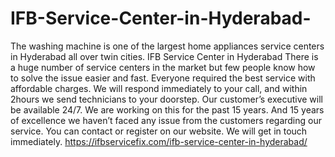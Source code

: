 # IFB-Service-Center-in-Hyderabad-
The washing machine is one of the largest home appliances service centers in Hyderabad all over twin cities. IFB Service Center in Hyderabad There is a huge number of service centers in the market but few people know how to solve the issue easier and fast. Everyone required the best service with affordable charges. We will respond immediately to your call, and within 2hours we send technicians to your doorstep. Our customer’s executive will be available 24/7. We are working on this for the past 15 years. And 15 years of excellence we haven’t faced any issue from the customers regarding our service. You can contact or register on our website. We will get in touch immediately. https://ifbservicefix.com/ifb-service-center-in-hyderabad/
